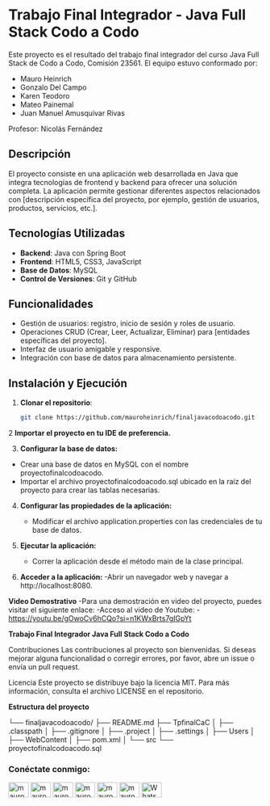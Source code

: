 # Trabajo Final Integrador - Java Full Stack Codo a Codo

Este proyecto es el resultado del trabajo final integrador del curso Java Full Stack de Codo a Codo, Comisión 23561. El equipo estuvo conformado por:

- Mauro Heinrich
- Gonzalo Del Campo
- Karen Teodoro
- Mateo Painemal
- Juan Manuel Amusquivar Rivas

Profesor: Nicolás Fernández

## Descripción

El proyecto consiste en una aplicación web desarrollada en Java que integra tecnologías de frontend y backend para ofrecer una solución completa. La aplicación permite gestionar diferentes aspectos relacionados con [descripción específica del proyecto, por ejemplo, gestión de usuarios, productos, servicios, etc.].

## Tecnologías Utilizadas

- **Backend**: Java con Spring Boot
- **Frontend**: HTML5, CSS3, JavaScript
- **Base de Datos**: MySQL
- **Control de Versiones**: Git y GitHub

## Funcionalidades

- Gestión de usuarios: registro, inicio de sesión y roles de usuario.
- Operaciones CRUD (Crear, Leer, Actualizar, Eliminar) para [entidades específicas del proyecto].
- Interfaz de usuario amigable y responsive.
- Integración con base de datos para almacenamiento persistente.

## Instalación y Ejecución

1. **Clonar el repositorio**:

   ```bash
   git clone https://github.com/mauroheinrich/finaljavacodoacodo.git
    ```
2 **Importar el proyecto en tu IDE de preferencia.**

3. **Configurar la base de datos:**
  - Crear una base de datos en MySQL con el nombre proyectofinalcodoacodo.
  - Importar el archivo proyectofinalcodoacodo.sql ubicado en la raíz del proyecto para crear las tablas necesarias.

4. **Configurar las propiedades de la aplicación:**
   - Modificar el archivo application.properties con las credenciales de tu base de datos.

5. **Ejecutar la aplicación:**
   - Correr la aplicación desde el método main de la clase principal.

6. **Acceder a la aplicación:**
   -Abrir un navegador web y navegar a http://localhost:8080.

**Video Demostrativo**
   -Para una demostración en video del proyecto, puedes visitar el siguiente enlace:
   -Acceso al video de Youtube:
   -https://youtu.be/gOwoCv6hCQo?si=n1KWxBrts7gIGpYt


**Trabajo Final Integrador Java Full Stack Codo a Codo**

Contribuciones
Las contribuciones al proyecto son bienvenidas. Si deseas mejorar alguna funcionalidad o corregir errores, por favor, abre un issue o envía un pull request.

Licencia
Este proyecto se distribuye bajo la licencia MIT. Para más información, consulta el archivo LICENSE en el repositorio.


**Estructura del proyecto**

└── finaljavacodoacodo/
    ├── README.md
    ├── TpfinalCaC
    │   ├── .classpath
    │   ├── .gitignore
    │   ├── .project
    │   ├── .settings
    │   ├── Users
    │   ├── WebContent
    │   ├── pom.xml
    │   └── src
    └── proyectofinalcodoacodo.sql




<h3 align="left">Conéctate conmigo:</h3>
<p align="left">
  <a href="https://twitter.com/mauroheinrich" target="_blank"><img align="center" src="https://raw.githubusercontent.com/rahuldkjain/github-profile-readme-generator/master/src/images/icons/Social/twitter.svg" alt="mauroheinrich" height="30" width="40" /></a>
  <a href="https://linkedin.com/in/mauroheinrich" target="_blank"><img align="center" src="https://raw.githubusercontent.com/rahuldkjain/github-profile-readme-generator/master/src/images/icons/Social/linked-in-alt.svg" alt="mauroheinrich" height="30" width="40" /></a>
  <a href="https://stackoverflow.com/users/20105268/mauro-heinrich" target="_blank"><img align="center" src="https://raw.githubusercontent.com/rahuldkjain/github-profile-readme-generator/master/src/images/icons/Social/stack-overflow.svg" alt="mauroheinrich" height="30" width="40" /></a>
  <a href="https://fb.com/mauroheinrich" target="_blank"><img align="center" src="https://raw.githubusercontent.com/rahuldkjain/github-profile-readme-generator/master/src/images/icons/Social/facebook.svg" alt="mauroheinrich" height="30" width="40" /></a>
  <a href="https://instagram.com/mauroheinrich" target="_blank"><img align="center" src="https://raw.githubusercontent.com/rahuldkjain/github-profile-readme-generator/master/src/images/icons/Social/instagram.svg" alt="mauroheinrich" height="30" width="40" /></a>
  <a href="https://discord.gg/mauroheinrich" target="_blank"><img align="center" src="https://raw.githubusercontent.com/rahuldkjain/github-profile-readme-generator/master/src/images/icons/Social/discord.svg" alt="mauroheinrich" height="30" width="40" /></a>
  <a href="https://wa.me/5493436201089" target="_blank"><img align="center" src="https://raw.githubusercontent.com/rahuldkjain/github-profile-readme-generator/master/src/images/icons/Social/whatsapp.svg" alt="WhatsApp" height="30" width="40" /></a>
</p>




